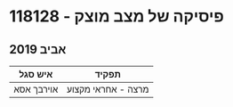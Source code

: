 # 118128 - פיסיקה של מצב מוצק

## אביב 2019

| איש סגל | תפקיד |
| ---- | ---- |
| אוירבך אסא | מרצה - אחראי מקצוע |

